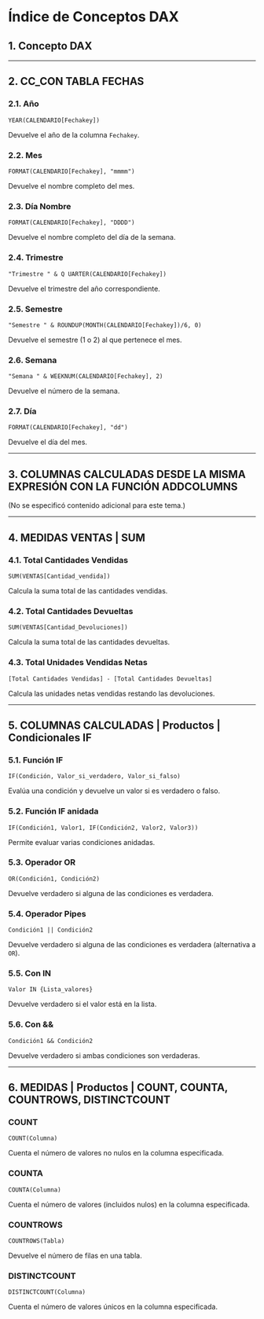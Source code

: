 # Índice de Conceptos DAX

## 1. Concepto DAX

---

## 2. CC_CON TABLA FECHAS

### 2.1. Año
```DAX
YEAR(CALENDARIO[Fechakey])
```
Devuelve el año de la columna `Fechakey`.

### 2.2. Mes
```DAX
FORMAT(CALENDARIO[Fechakey], "mmmm")
```
Devuelve el nombre completo del mes.

### 2.3. Día Nombre
```DAX
FORMAT(CALENDARIO[Fechakey], "DDDD")
```
Devuelve el nombre completo del día de la semana.

### 2.4. Trimestre
```DAX
"Trimestre " & Q UARTER(CALENDARIO[Fechakey])
```
Devuelve el trimestre del año correspondiente.

### 2.5. Semestre
```DAX
"Semestre " & ROUNDUP(MONTH(CALENDARIO[Fechakey])/6, 0)
```
Devuelve el semestre (1 o 2) al que pertenece el mes.

### 2.6. Semana
```DAX
"Semana " & WEEKNUM(CALENDARIO[Fechakey], 2)
```
Devuelve el número de la semana.

### 2.7. Día
```DAX
FORMAT(CALENDARIO[Fechakey], "dd")
```
Devuelve el día del mes.

---

## 3. COLUMNAS CALCULADAS DESDE LA MISMA EXPRESIÓN CON LA FUNCIÓN ADDCOLUMNS
(No se especificó contenido adicional para este tema.)

---

## 4. MEDIDAS VENTAS | SUM

### 4.1. Total Cantidades Vendidas
```DAX
SUM(VENTAS[Cantidad_vendida])
```
Calcula la suma total de las cantidades vendidas.

### 4.2. Total Cantidades Devueltas
```DAX
SUM(VENTAS[Cantidad_Devoluciones])
```
Calcula la suma total de las cantidades devueltas.

### 4.3. Total Unidades Vendidas Netas
```DAX
[Total Cantidades Vendidas] - [Total Cantidades Devueltas]
```
Calcula las unidades netas vendidas restando las devoluciones.

---

## 5. COLUMNAS CALCULADAS | Productos | Condicionales IF

### 5.1. Función IF
```DAX
IF(Condición, Valor_si_verdadero, Valor_si_falso)
```
Evalúa una condición y devuelve un valor si es verdadero o falso.

### 5.2. Función IF anidada
```DAX
IF(Condición1, Valor1, IF(Condición2, Valor2, Valor3))
```
Permite evaluar varias condiciones anidadas.

### 5.3. Operador OR
```DAX
OR(Condición1, Condición2)
```
Devuelve verdadero si alguna de las condiciones es verdadera.

### 5.4. Operador Pipes
```DAX
Condición1 || Condición2
```
Devuelve verdadero si alguna de las condiciones es verdadera (alternativa a `OR`).

### 5.5. Con IN
```DAX
Valor IN {Lista_valores}
```
Devuelve verdadero si el valor está en la lista.

### 5.6. Con &&
```DAX
Condición1 && Condición2
```
Devuelve verdadero si ambas condiciones son verdaderas.

---

## 6. MEDIDAS | Productos | COUNT, COUNTA, COUNTROWS, DISTINCTCOUNT

### COUNT
```DAX
COUNT(Columna)
```
Cuenta el número de valores no nulos en la columna especificada.

### COUNTA
```DAX
COUNTA(Columna)
```
Cuenta el número de valores (incluidos nulos) en la columna especificada.

### COUNTROWS
```DAX
COUNTROWS(Tabla)
```
Devuelve el número de filas en una tabla.

### DISTINCTCOUNT
```DAX
DISTINCTCOUNT(Columna)
```
Cuenta el número de valores únicos en la columna especificada.
